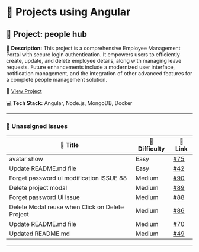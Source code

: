 # 🚀 Projects using Angular

## 📌 Project: people hub

📝 **Description:** This project is a comprehensive Employee Management Portal with secure login authentication. It empowers users to efficiently create, update, and delete employee details, along with managing leave requests. Future enhancements include a modernized user interface, notification management, and the integration of other advanced features for a complete people management solution.

🔗 [View Project](https://github.com/abhisek247767/PeopleHub-Frontend)

💻 **Tech Stack:** Angular, Node.js, MongoDB, Docker

---

### 🐛 Unassigned Issues

| 🔖 Title | 🎯 Difficulty | 🔗 Link |
|----------|----------------|---------|
| avatar show | Easy | [#75](https://github.com/abhisek247767/PeopleHub-Frontend/issues/75) |
| Update README.md file | Easy | [#42](https://github.com/abhisek247767/PeopleHub-Frontend/issues/42) |
| Forget password ui modification ISSUE 88 | Medium | [#90](https://github.com/abhisek247767/PeopleHub-Frontend/pull/90) |
| Delete project modal | Medium | [#89](https://github.com/abhisek247767/PeopleHub-Frontend/pull/89) |
| Forget password Ui issue | Medium | [#88](https://github.com/abhisek247767/PeopleHub-Frontend/issues/88) |
| Delete Modal reuse when Click on Delete Project | Medium | [#86](https://github.com/abhisek247767/PeopleHub-Frontend/issues/86) |
| Update README.md file | Medium | [#70](https://github.com/abhisek247767/PeopleHub-Frontend/pull/70) |
| Updated README.md | Medium | [#49](https://github.com/abhisek247767/PeopleHub-Frontend/pull/49) |

---

